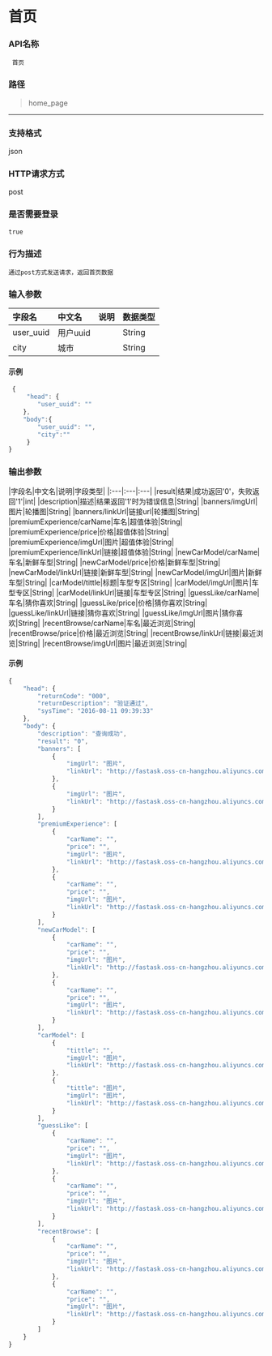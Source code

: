 # 首页

### **API名称**

     首页

### **路径**

 >    home_page

***
###  **支持格式**

   json

###  **HTTP请求方式**

   post

###  **是否需要登录**


    true


### **行为描述** 

    通过post方式发送请求，返回首页数据


### **输入参数**

|字段名|中文名|说明|数据类型|
|:---|:---|:---|:---|
|user_uuid|用户uuid||String|
|city|城市||String|
#### **示例**


```javascript
 {
     "head": {
        "user_uuid": ""
    },
    "body":{
        "user_uuid": "",
        "city":""
     }
}
```



### **输出参数**

|字段名|中文名|说明|字段类型|
|:---|:---|:---|
|result|结果|成功返回'0'，失败返回'1'|int|
|description|描述|结果返回'1'时为错误信息|String|
|banners/imgUrl|图片|轮播图|String|
|banners/linkUrl|链接url|轮播图|String|
|premiumExperience/carName|车名|超值体验|String|
|premiumExperience/price|价格|超值体验|String|
|premiumExperience/imgUrl|图片|超值体验|String|
|premiumExperience/linkUrl|链接|超值体验|String|
|newCarModel/carName|车名|新鲜车型|String|
|newCarModel/price|价格|新鲜车型|String|
|newCarModel/linkUrl|链接|新鲜车型|String|
|newCarModel/imgUrl|图片|新鲜车型|String|
|carModel/tittle|标题|车型专区|String|
|carModel/imgUrl|图片|车型专区|String|
|carModel/linkUrl|链接|车型专区|String|
|guessLike/carName|车名|猜你喜欢|String|
|guessLike/price|价格|猜你喜欢|String|
|guessLike/linkUrl|链接|猜你喜欢|String|
|guessLike/imgUrl|图片|猜你喜欢|String|
|recentBrowse/carName|车名|最近浏览|String|
|recentBrowse/price|价格|最近浏览|String|
|recentBrowse/linkUrl|链接|最近浏览|String|
|recentBrowse/imgUrl|图片|最近浏览|String|

#### **示例**


```javascript
{
    "head": {
        "returnCode": "000",
        "returnDescription": "验证通过",
        "sysTime": "2016-08-11 09:39:33"
    },
    "body": {
        "description": "查询成功",
        "result": "0",
        "banners": [
            {
                "imgUrl": "图片",
                "linkUrl": "http://fastask.oss-cn-hangzhou.aliyuncs.com/410ae0ffb34fb59dd132732b657434f2.jpg"
            },
            {
                "imgUrl": "图片",
                "linkUrl": "http://fastask.oss-cn-hangzhou.aliyuncs.com/789d6a91afc099cc9e6953f8d50a8c01.jpg"
            }
        ],
        "premiumExperience": [
            {
                "carName": "",
                "price": "",
                "imgUrl": "图片",
                "linkUrl": "http://fastask.oss-cn-hangzhou.aliyuncs.com/410ae0ffb34fb59dd132732b657434f2.jpg"
            },
            {
                "carName": "",
                "price": "",
                "imgUrl": "图片",
                "linkUrl": "http://fastask.oss-cn-hangzhou.aliyuncs.com/789d6a91afc099cc9e6953f8d50a8c01.jpg"
            }
        ],
        "newCarModel": [
            {
                "carName": "",
                "price": "",
                "imgUrl": "图片",
                "linkUrl": "http://fastask.oss-cn-hangzhou.aliyuncs.com/410ae0ffb34fb59dd132732b657434f2.jpg"
            },
            {
                "carName": "",
                "price": "",
                "imgUrl": "图片",
                "linkUrl": "http://fastask.oss-cn-hangzhou.aliyuncs.com/789d6a91afc099cc9e6953f8d50a8c01.jpg"
            }
        ],
        "carModel": [
            {
                "tittle": "",
                "imgUrl": "图片",
                "linkUrl": "http://fastask.oss-cn-hangzhou.aliyuncs.com/410ae0ffb34fb59dd132732b657434f2.jpg"
            },
            {
                "tittle": "图片",
                "imgUrl": "图片",
                "linkUrl": "http://fastask.oss-cn-hangzhou.aliyuncs.com/789d6a91afc099cc9e6953f8d50a8c01.jpg"
            }
        ],
        "guessLike": [
            {
                "carName": "",
                "price": "",
                "imgUrl": "图片",
                "linkUrl": "http://fastask.oss-cn-hangzhou.aliyuncs.com/410ae0ffb34fb59dd132732b657434f2.jpg"
            },
            {
                "carName": "",
                "price": "",
                "imgUrl": "图片",
                "linkUrl": "http://fastask.oss-cn-hangzhou.aliyuncs.com/789d6a91afc099cc9e6953f8d50a8c01.jpg"
            }
        ],
        "recentBrowse": [
            {
                "carName": "",
                "price": "",
                "imgUrl": "图片",
                "linkUrl": "http://fastask.oss-cn-hangzhou.aliyuncs.com/410ae0ffb34fb59dd132732b657434f2.jpg"
            },
            {
                "carName": "",
                "price": "",
                "imgUrl": "图片",
                "linkUrl": "http://fastask.oss-cn-hangzhou.aliyuncs.com/789d6a91afc099cc9e6953f8d50a8c01.jpg"
            }
        ]
    }
}
```
